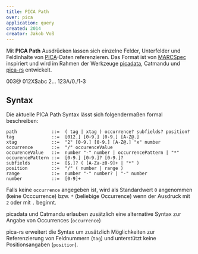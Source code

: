```yaml
---
title: PICA Path
over: pica
application: query
created: 2014
creator: Jakob Voß
---
```


Mit **PICA Path** Ausdrücken lassen sich einzelne Felder, Unterfelder und Feldinhalte von [PICA](../pica)-Daten referenzieren. Das Format ist von [MARCSpec](marcspec) inspiriert und wird im Rahmen der Werkzeuge [picadata](https://metacpan.org/dist/PICA-Data/view/script/picadata), Catmandu und [pica-rs](https://github.com/deutsche-nationalbibliothek/pica-rs) entwickelt.

<example title="Beispiele">
003@
012X$abc
2...
123A/0./1-3
</example>

## Syntax

Die aktuelle PICA Path Syntax lässt sich folgendermaßen formal beschreiben:

~~~
path             ::=  ( tag | xtag ) occurrence? subfields? position?
tag              ::=  [012.] [0-9.] [0-9.] [A-Z@.]
xtag             ::=  "2" [0-9.] [0-9.] [A-Z@.] "x" number
occurrence       ::=  "/" occurenceValue 
occurenceValue   ::=  number "-" number | occurrencePattern | "*"
occurencePattern ::=  [0-9.] [0-9.]? [0-9.]?
subfields        ::=  [$.]? ( [A-Za-z0-9]+ | "*" )
position         ::=  "/" ( number | range ) 
range            ::=  number "-" number? | "-" number
number           ::=  [0-9]+
~~~

Falls keine `occurrence` angegeben ist, wird als Standardwert `0` angenommen (keine Occcurrence) bzw. `*` (beliebige Occurrence) wenn der Ausdruck mit `2` oder mit `.` beginnt.

picadata und Catmandu erlauben zusätzlich eine alternative Syntax zur Angabe von Occurrences (`occurrence`)

pica-rs erweitert die Syntax um zusätzlich Möglichkeiten zur Referenzierung von Feldnummern (`tag`) und unterstützt keine Positionsangaben (`position`).

